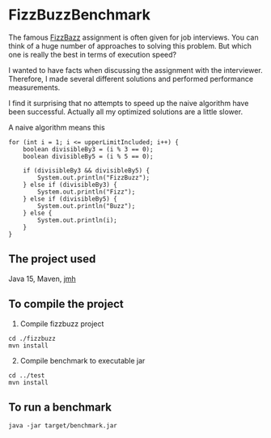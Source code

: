 # FizzBuzzBenchmark

The famous [FizzBazz](https://en.wikipedia.org/wiki/Fizz_buzz) assignment is often given for job interviews. You can
think of a huge number of approaches to solving this problem. But which one is really the best in terms of execution
speed?

I wanted to have facts when discussing the assignment with the interviewer. Therefore, I made several different
solutions and performed performance measurements.

I find it surprising that no attempts to speed up the naive algorithm have been successful. Actually all my optimized
solutions are a little slower.

A naive algorithm means this

```
for (int i = 1; i <= upperLimitIncluded; i++) {
    boolean divisibleBy3 = (i % 3 == 0);
    boolean divisibleBy5 = (i % 5 == 0);

    if (divisibleBy3 && divisibleBy5) {
        System.out.println("FizzBuzz");
    } else if (divisibleBy3) {
        System.out.println("Fizz");
    } else if (divisibleBy5) {
        System.out.println("Buzz");
    } else {
        System.out.println(i);
    }
}
```

## The project used

Java 15, Maven, [jmh](https://github.com/openjdk/jmh)

## To compile the project

1. Compile fizzbuzz project

```
cd ./fizzbuzz
mvn install
```

2. Compile benchmark to executable jar

```
cd ../test
mvn install
```

## To run a benchmark

```
java -jar target/benchmark.jar 
```

